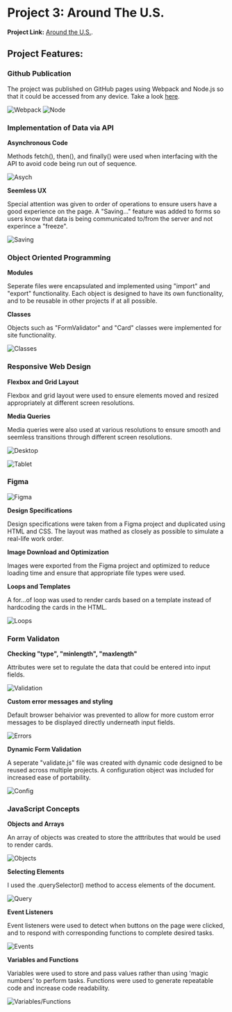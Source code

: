 # Project 3: Around The U.S.

**Project Link:** [Around the U.S.](https://davidmiles1925.github.io/se_project_aroundtheus/).

## Project Features:

### Github Publication

The project was published on GitHub pages using Webpack and Node.js so that it could be accessed from any device. Take a look [here](https://davidmiles1925.github.io/se_project_aroundtheus/).

![Webpack](./src/images/readme_webpack.svg) ![Node](./src/images/readme_node.svg)

### Implementation of Data via API

**Asynchronous Code**

Methods fetch\(\), then\(\), and finally\(\) were used when interfacing with the API to avoid code being run out of sequence.

![Asych](./src/images/readme_async.png)

**Seemless UX**

Special attention was given to order of operations to ensure users have a good experience on the page. A "Saving..." feature was added to forms so users know that data is being communicated to/from the server and not experince a "freeze".

![Saving](./src/images/readme_saving.png)

### Object Oriented Programming

**Modules**

Seperate files were encapsulated and implemented using "import" and "export" functionality. Each object is designed to have its own functionality, and to be reusable in other projects if at all possible.

**Classes**

Objects such as "FormValidator" and "Card" classes were implemented for site functionality.

![Classes](./src/images/readme_classes.png)

### Responsive Web Design

**Flexbox and Grid Layout**

Flexbox and grid layout were used to ensure elements moved and resized appropriately at different screen resolutions.

**Media Queries**

Media queries were also used at various resolutions to ensure smooth and seemless transitions through different screen resolutions.

![Desktop](./src/images/readme_full-resolution.png)

![Tablet](./src/images/readme_768-resolution.png)

### Figma

![Figma](./src/images/readme_figma-logo.png)

**Design Specifications**

Design specifications were taken from a Figma project and duplicated using HTML and CSS. The layout was mathed as closely as possible to simulate a real-life work order.

**Image Download and Optimization**

Images were exported from the Figma project and optimized to reduce loading time and ensure that appropriate file types were used.

**Loops and Templates**

A for...of loop was used to render cards based on a template instead of hardcoding the cards in the HTML.

![Loops](./src/images/readme_loops.png)

### Form Validaton

**Checking "type", "minlength", "maxlength"**

Attributes were set to regulate the data that could be entered into input fields.

![Validation](./src/images/readme_input-validation.png)

**Custom error messages and styling**

Default browser behaivior was prevented to allow for more custom error messages to be displayed directly underneath input fields.

![Errors](./src/images/readme_error-messages.png)

**Dynamic Form Validation**

A seperate "validate.js" file was created with dynamic code designed to be reused across multiple projects. A configuration object was included for increased ease of portability.

![Config](./src/images/readme_config.png)

### JavaScript Concepts

**Objects and Arrays**

An array of objects was created to store the atttributes that would be used to render cards.

![Objects](./src/images/readme_objects.png)

**Selecting Elements**

I used the .querySelector() method to access elements of the document.

![Query](./src/images/readme_querySelector.png)

**Event Listeners**

Event listeners were used to detect when buttons on the page were clicked, and to respond with corresponding functions to complete desired tasks.

![Events](./src/images/readme_events.png)

**Variables and Functions**

Variables were used to store and pass values rather than using 'magic numbers' to perform tasks. Functions were used to generate repeatable code and increase code readability.

![Variables/Functions](./src/images/readme_variables_and_functions.png)
